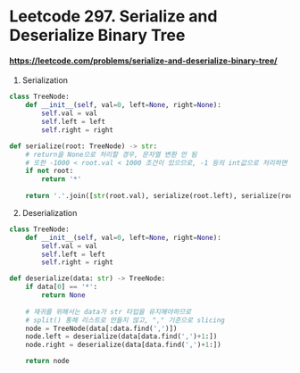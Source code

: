 # Leetcode 297. Serialize and Deserialize Binary Tree
#### https://leetcode.com/problems/serialize-and-deserialize-binary-tree/


1. Serialization
```python
class TreeNode:
    def __init__(self, val=0, left=None, right=None):
        self.val = val
        self.left = left
        self.right = right

def serialize(root: TreeNode) -> str:
    # return을 None으로 처리할 경우, 문자열 변환 안 됨
    # 또한 -1000 < root.val < 1000 조건이 있으므로, -1 등의 int값으로 처리하면 안 됨
    if not root:
        return '*'
    
    return '.'.join([str(root.val), serialize(root.left), serialize(root.right)])
```

2. Deserialization
```python
class TreeNode:
    def __init__(self, val=0, left=None, right=None):
        self.val = val
        self.left = left
        self.right = right

def deserialize(data: str) -> TreeNode:
    if data[0] == '*':
        return None
    
    # 재귀를 위해서는 data가 str 타입을 유지해야하므로
    # split() 통해 리스트로 만들지 않고, "," 기준으로 slicing
    node = TreeNode(data[:data.find(',')])
    node.left = deserialize(data[data.find(',')+1:])
    node.right = deserialize(data[data.find(',')+1:])

    return node
```
